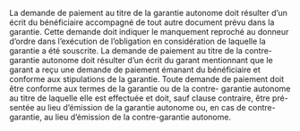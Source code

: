 La demande de paiement au titre de la garantie autonome doit résulter d’un écrit du
bénéficiaire accompagné de tout autre document prévu dans la garantie. Cette demande doit
indiquer le manquement reproché au donneur d’ordre dans l’exécution de l’obligation en
considération de laquelle la garantie a été souscrite.
La demande de paiement au titre de la contre-garantie autonome doit résulter d’un écrit du
garant mentionnant que le garant a reçu une demande de paiement émanant du bénéficiaire et
conforme aux stipulations de la garantie.
Toute demande de paiement doit être conforme aux termes de la garantie ou de la contre-
garantie autonome au titre de laquelle elle est effectuée et doit, sauf clause contraire, être pré-
sentée au lieu d’émission de la garantie autonome ou, en cas de contre-garantie, au lieu
d’émission de la contre-garantie autonome.